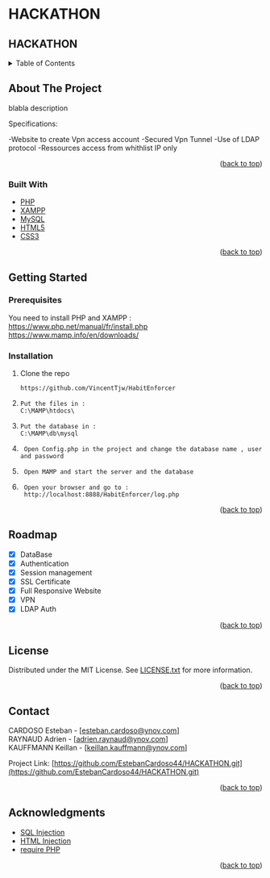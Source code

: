 # HACKATHON
<div id="top"></div>

<!-- HACKATHON  -->
## HACKATHON

<!-- TABLE OF CONTENTS -->
<details>
  <summary>Table of Contents</summary>
  <ol>
    <li>
      <a href="#about-the-project">About The Project</a>
      <ul>
        <li><a href="#built-with">Built With</a></li>
      </ul>
    </li>
    <li>
      <a href="#getting-started">Getting Started</a>
      <ul>
        <li><a href="#prerequisites">Prerequisites</a></li>
        <li><a href="#installation">Installation</a></li>
      </ul>
    </li>
    <li><a href="#roadmap">Roadmap</a></li>
    <li><a href="#license">License</a></li>
    <li><a href="#contact">Contact</a></li>
    <li><a href="#acknowledgments">Acknowledgments</a></li>
  </ol>
</details>



<!-- ABOUT THE PROJECT -->
## About The Project
blabla description

Specifications:

-Website to create Vpn access account
-Secured Vpn Tunnel
-Use of LDAP protocol 
-Ressources access from whithlist IP only



<p align="right">(<a href="#top">back to top</a>)</p>



### Built With
* [PHP](https://www.php.net/)
* [XAMPP](https://www.apachefriends.org/fr/index.html)
* [MySQL](https://www.mysql.com/fr/)
* [HTML5](https://html.spec.whatwg.org/multipage/)
* [CSS3](https://developer.mozilla.org/en-US/docs/Web/CSS)

<p align="right">(<a href="#top">back to top</a>)</p>



<!-- GETTING STARTED -->
## Getting Started

### Prerequisites

You need to install PHP and XAMPP :
<br>
https://www.php.net/manual/fr/install.php
https://www.mamp.info/en/downloads/

### Installation

1. Clone the repo
   ```
   https://github.com/VincentTjw/HabitEnforcer
   ```
2. 
   ```
   Put the files in :
   C:\MAMP\htdocs\
   ```
3. 
   ```
   Put the database in :
   C:\MAMP\db\mysql
   ```
4. 
   ```
    Open Config.php in the project and change the database name , user and password
   ```
5. 
   ```
    Open MAMP and start the server and the database
   ```
5. 
   ```
    Open your browser and go to :
    http://localhost:8888/HabitEnforcer/log.php
   ```


<p align="right">(<a href="#top">back to top</a>)</p>



<!-- ROADMAP -->
## Roadmap

- [x] DataBase
- [x] Authentication
- [x] Session management
- [x] SSL Certificate
- [x] Full Responsive Website
- [x] VPN
- [x] LDAP Auth

<p align="right">(<a href="#top">back to top</a>)</p>

<!-- LICENSE -->
## License

Distributed under the MIT License. See [LICENSE.txt]() for more information.

<p align="right">(<a href="#top">back to top</a>)</p>



<!-- CONTACT -->
## Contact

CARDOSO Esteban - [esteban.cardoso@ynov.com] <br>
RAYNAUD Adrien - [adrien.raynaud@ynov.com] <br>
KAUFFMANN Keillan - [keillan.kauffmann@ynov.com] <br>



Project Link: [https://github.com/EstebanCardoso44/HACKATHON.git](https://github.com/EstebanCardoso44/HACKATHON.git)

<p align="right">(<a href="#top">back to top</a>)</p>

<!-- ACKNOWLEDGMENTS -->
## Acknowledgments
* [SQL Injection](https://www.php.net/manual/fr/security.database.sql-injection.php)
* [HTML Injection](https://riptutorial.com/php/example/11883/cross-site-scripting--xss-)
* [require PHP](https://www.php.net/manual/fr/function.require.php)

<p align="right">(<a href="#top">back to top</a>)</p>
